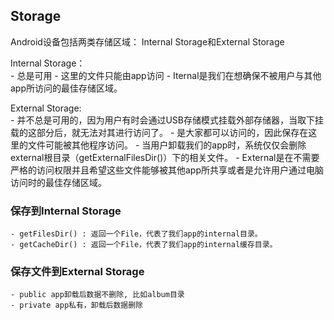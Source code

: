 ## Storage
Android设备包括两类存储区域： Internal Storage和External Storage  

Internal Storage：  
    - 总是可用
    - 这里的文件只能由app访问
    - Iternal是我们在想确保不被用户与其他app所访问的最佳存储区域。

External Storage:  
    - 并不总是可用的，因为用户有时会通过USB存储模式挂载外部存储器，当取下挂载的这部分后，就无法对其进行访问了。
    - 是大家都可以访问的，因此保存在这里的文件可能被其他程序访问。
    - 当用户卸载我们的app时，系统仅仅会删除external根目录（getExternalFilesDir()）下的相关文件。
    - External是在不需要严格的访问权限并且希望这些文件能够被其他app所共享或者是允许用户通过电脑访问时的最佳存储区域。


### 保存到Internal Storage
    - getFilesDir() : 返回一个File，代表了我们app的internal目录。
    - getCacheDir() : 返回一个File，代表了我们app的internal缓存目录。


### 保存文件到External Storage
    - public app卸载后数据不删除, 比如album目录
    - private app私有，卸载后数据删除
